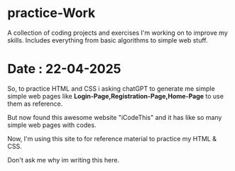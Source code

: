 # practice-Work
A collection of coding projects and exercises I'm working on to improve my skills. Includes everything from basic algorithms to simple web stuff.

# Date : 22-04-2025

So, to practice HTML and CSS i asking chatGPT to generate me simple simple web pages like **Login-Page,Registration-Page,Home-Page** to use them as reference.

But now found this awesome website "iCodeThis" and it has like so many simple web pages with codes.

Now, I'm using this site to for reference material to practice my HTML & CSS.

Don't ask me why im writing this here.
